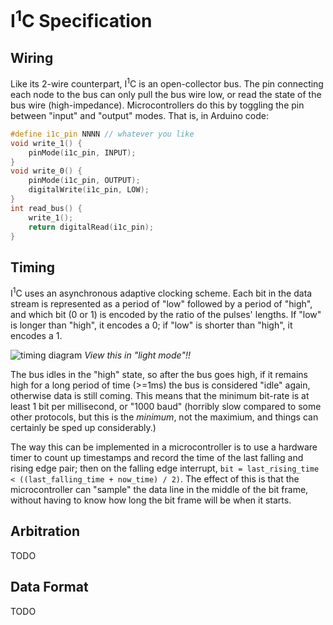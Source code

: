 # I<sup>1</sup>C Specification

## Wiring

Like its 2-wire counterpart, I<sup>1</sup>C is an open-collector bus. The pin connecting each node to the bus can only pull the bus wire low, or read the state of the bus wire (high-impedance). Microcontrollers do this by toggling the pin between "input" and "output" modes. That is, in Arduino code:

```cpp
#define i1c_pin NNNN // whatever you like
void write_1() {
    pinMode(i1c_pin, INPUT);
}
void write_0() {
    pinMode(i1c_pin, OUTPUT);
    digitalWrite(i1c_pin, LOW);
}
int read_bus() {
    write_1();
    return digitalRead(i1c_pin);
}
```

## Timing

I<sup>1</sup>C uses an asynchronous adaptive clocking scheme. Each bit in the data stream is represented as a period of "low" followed by a period of "high", and which bit (0 or 1) is encoded by the ratio of the pulses' lengths. If "low" is longer than "high", it encodes a 0; if "low" is shorter than "high", it encodes a 1.

![timing diagram](https://kroki.io/wavedrom/svg/eNqrVijOTM9LzLFSiOZSUKhWyEvMTbVSUApOzUvJzEtXMFAvVtJRgIPyxDKQrKGBHgIpKdTqYNNqiEOroR4c4dJqYAiCenp6EAOQbQXqA5PoWkMyUhUKEotKFEoyEksUchNLSlKLgPbDtVoiEFhrbC0AtfY_Hg==) *View this in "light mode"!!*

<!--

{ signal: [
  { name: "Sending 0's",          wave: "10.10.10.10.1" },
  { name: "Sending 1's",          wave: "101.01.01.01." },
  { name: "Sending 010101...",    wave: "10.101.0.101." },
  { name: "The part that matters",wave: "1091091091091" },
]}

-->

The bus idles in the "high" state, so after the bus goes high, if it remains high for a long period of time (>=1ms) the bus is considered "idle" again, otherwise data is still coming. This means that the minimum bit-rate is at least 1 bit per millisecond, or "1000 baud" (horribly slow compared to some other protocols, but this is the *minimum*, not the maximium, and things can certainly be sped up considerably.)

The way this can be implemented in a microcontroller is to use a hardware timer to count up timestamps and record the time of the last falling and rising edge pair; then on the falling edge interrupt, `bit = last_rising_time < ((last_falling_time + now_time) / 2)`. The effect of this is that the microcontroller can "sample" the data line in the middle of the bit frame, without having to know how long the bit frame will be when it starts.

## Arbitration

TODO

## Data Format

TODO
